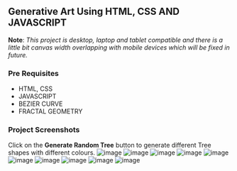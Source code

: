 
## Generative Art Using HTML, CSS AND JAVASCRIPT
 **Note**: *This project is desktop, laptop and tablet compatible and there is a little bit canvas width overlapping with mobile devices which will be fixed in future.* 
### Pre Requisites
* HTML, CSS
* JAVASCRIPT
* BEZIER CURVE
* FRACTAL GEOMETRY
### Project Screenshots
Click on the **Generate Random Tree** button to generate different Tree shapes with different colours.
![image](https://user-images.githubusercontent.com/36239904/198099556-038d2735-e856-4c45-a9cd-84f8a5460e02.png)
![image](https://user-images.githubusercontent.com/36239904/198099679-d091343a-ce38-477a-9204-d0cf2dee9ad3.png)
![image](https://user-images.githubusercontent.com/36239904/198099762-48b825f8-dd37-4eb2-8af4-86975ce19578.png)
![image](https://user-images.githubusercontent.com/36239904/198099913-b707a95a-438d-4e03-8af9-6c1f44ea4dc6.png)
![image](https://user-images.githubusercontent.com/36239904/198100518-475a8da9-4039-485f-b061-4abb0ff24320.png)
![image](https://user-images.githubusercontent.com/36239904/198100303-0e433715-d77c-4ef3-9db0-5e951c11dc81.png)
![image](https://user-images.githubusercontent.com/36239904/198100787-b5912917-20a7-4d4c-b279-e03a5d19d50f.png)
![image](https://user-images.githubusercontent.com/36239904/198100861-e3b2c34b-e55a-46d7-8f54-b0200b6d4b5e.png)
![image](https://user-images.githubusercontent.com/36239904/198101189-1a27844e-c287-4082-bfcb-1afc51990d44.png)
![image](https://user-images.githubusercontent.com/36239904/198101499-e5f52e74-7dcf-49da-8746-bb6c4f39f023.png)
